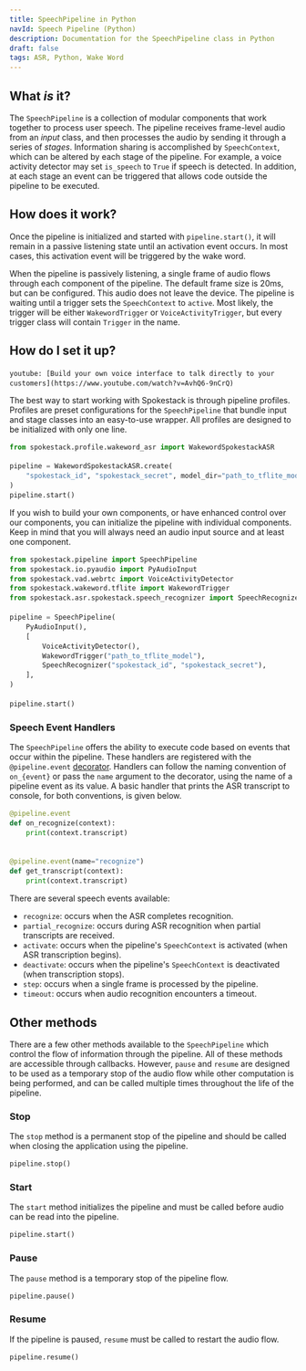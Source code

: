 ```yaml
---
title: SpeechPipeline in Python
navId: Speech Pipeline (Python)
description: Documentation for the SpeechPipeline class in Python
draft: false
tags: ASR, Python, Wake Word
---
```


<img src="../../assets/docs/python-speech-pipeline.png" style="display:none"/>

## What _is_ it?

The `SpeechPipeline` is a collection of modular components that work together to process user speech. The pipeline receives frame-level audio from an _input_ class, and then processes the audio by sending it through a series of _stages_. Information sharing is accomplished by `SpeechContext`, which can be altered by each stage of the pipeline. For example, a voice activity detector may set `is_speech` to `True` if speech is detected. In addition, at each stage an event can be triggered that allows code outside the pipeline to be executed.

## How does it work?

Once the pipeline is initialized and started with `pipeline.start()`, it will remain in a passive listening state until an activation event occurs. In most cases, this activation event will be triggered by the wake word.

When the pipeline is passively listening, a single frame of audio flows through each component of the pipeline. The default frame size is 20ms, but can be configured. This audio does not leave the device. The pipeline is waiting until a trigger sets the `SpeechContext` to `active`. Most likely, the trigger will be either `WakewordTrigger` or `VoiceActivityTrigger`, but every trigger class will contain `Trigger` in the name.

## How do I set it up?

`youtube: [Build your own voice interface to talk directly to your customers](https://www.youtube.com/watch?v=AvhQ6-9nCrQ)`

The best way to start working with Spokestack is through pipeline profiles. Profiles are preset configurations for the `SpeechPipeline` that bundle input and stage classes into an easy-to-use wrapper. All profiles are designed to be initialized with only one line.

```python
from spokestack.profile.wakeword_asr import WakewordSpokestackASR

pipeline = WakewordSpokestackASR.create(
    "spokestack_id", "spokestack_secret", model_dir="path_to_tflite_model_dir"
)
pipeline.start()
```

If you wish to build your own components, or have enhanced control over our components, you can initialize the pipeline with individual components. Keep in mind that you will always need an audio input source and at least one component.

```python
from spokestack.pipeline import SpeechPipeline
from spokestack.io.pyaudio import PyAudioInput
from spokestack.vad.webrtc import VoiceActivityDetector
from spokestack.wakeword.tflite import WakewordTrigger
from spokestack.asr.spokestack.speech_recognizer import SpeechRecognizer

pipeline = SpeechPipeline(
    PyAudioInput(),
    [
        VoiceActivityDetector(),
        WakewordTrigger("path_to_tflite_model"),
        SpeechRecognizer("spokestack_id", "spokestack_secret"),
    ],
)

pipeline.start()
```

### Speech Event Handlers

The `SpeechPipeline` offers the ability to execute code based on events that occur within the pipeline. These handlers are registered with the `@pipeline.event` [decorator](https://www.python.org/dev/peps/pep-0318/). Handlers can follow the naming convention of `on_{event}` or pass the `name` argument to the decorator, using the name of a pipeline event as its value. A basic handler that prints the ASR transcript to console, for both conventions, is given below.

```python
@pipeline.event
def on_recognize(context):
    print(context.transcript)


@pipeline.event(name="recognize")
def get_transcript(context):
    print(context.transcript)
```

There are several speech events available:

- `recognize`: occurs when the ASR completes recognition.
- `partial_recognize`: occurs during ASR recognition when partial transcripts are received.
- `activate`: occurs when the pipeline's `SpeechContext` is activated (when ASR transcription begins).
- `deactivate`: occurs when the pipeline's `SpeechContext` is deactivated (when transcription stops).
- `step`: occurs when a single frame is processed by the pipeline.
- `timeout`: occurs when audio recognition encounters a timeout.

## Other methods

There are a few other methods available to the `SpeechPipeline` which control the flow of information through the pipeline. All of these methods are accessible through callbacks. However, `pause` and `resume` are designed to be used as a temporary stop of the audio flow while other computation is being performed, and can be called multiple times throughout the life of the pipeline.

### Stop

The `stop` method is a permanent stop of the pipeline and should be called when closing the application using the pipeline.

```python
pipeline.stop()
```

### Start

The `start` method initializes the pipeline and must be called before audio can be read into the pipeline.

```python
pipeline.start()
```

### Pause

The `pause` method is a temporary stop of the pipeline flow.

```python
pipeline.pause()
```

### Resume

If the pipeline is paused, `resume` must be called to restart the audio flow.

```python
pipeline.resume()
```
